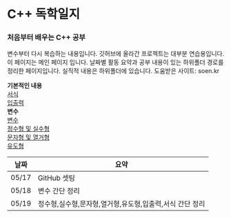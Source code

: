 # C++ 독학일지
### 처음부터 배우는 C++ 공부
변수부터 다시 복습하는 내용입니다. 깃허브에 올라간 프로젝트는 대부분 연습용입니다.  
이 페이지는 메인 페이지 입니다. 날짜별 활동 요약과 공부 내용이 있는 하위폴더 경로를 정리한 페이지입니다. 실직적 내용은 하위폴더에 있습니다. 
도움받은 사이트: soen.kr  

**기본적인 내용**  
[서식](./공부내용/서식.md)  
[입출력](./공부내용/입출력.md)  
**변수**  
[변수](./공부내용/변수/변수.md)  
[정수형 및 실수형](./공부내용/변수/정수형_및_실수형.md)  
[문자형 및 열거형](./공부내용/변수/문자형_및_열거형.md)  
[유도형](./공부내용/변수/유도형.md)  

| 날짜 | 요약 |
|------|------|
|05/17|GitHub 셋팅|
|05/18|변수 간단 정리|
|05/19|정수형,실수형,문자형,열거형,유도형,입출력,서식 간단 정리|
